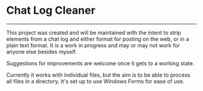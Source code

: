 # Chat Log Cleaner
---
<p>This project was created and will be maintained with the intent to strip elements from a chat log and either format for posting on the web, or in a plain text format. It is a work in progress and may or may not work for anyone else besides myself.</p>
<p>Suggestions for improvements are welcome once it gets to a working state.</p>
<p>Currently it works with individual files, but the aim is to be able to process all files in a directory. It's set up to use Windows Forms for ease of use.</p>
